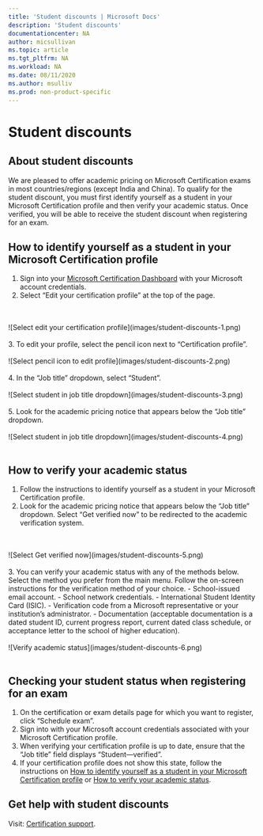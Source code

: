 ```yaml
---
title: 'Student discounts | Microsoft Docs'
description: 'Student discounts' 
documentationcenter: NA 
author: micsullivan
ms.topic: article
ms.tgt_pltfrm: NA
ms.workload: NA
ms.date: 08/11/2020
ms.author: msulliv
ms.prod: non-product-specific
---
```

# Student discounts

## About student discounts

We are pleased to offer academic pricing on Microsoft Certification exams in most countries/regions (except India and China). To qualify for the student discount, you must first identify yourself as a student in your Microsoft Certification profile and then verify your academic status. Once verified, you will be able to receive the student discount when registering for an exam.

## <a name="how-to-identify-yourself-as-student-in-profile"></a> How to identify yourself as a student in your Microsoft Certification profile

1. Sign into your [Microsoft Certification Dashboard](https://aka.ms/certdashboard) with your Microsoft account credentials.
2. Select “Edit your certification profile” at the top of the page.
<br/>
<br/>
![Select edit your certification profile](images/student-discounts-1.png)
<br/>
<br/>
3. To edit your profile, select the pencil icon next to “Certification profile”.
<br/>
<br/>
![Select pencil icon to edit profile](images/student-discounts-2.png)
<br/>
<br/>
4. In the “Job title” dropdown, select “Student”.
<br/>
<br/>
![Select student in job title dropdown](images/student-discounts-3.png)
<br/>
<br/>
5. Look for the academic pricing notice that appears below the “Job title” dropdown.
<br/>
<br/>
![Select student in job title dropdown](images/student-discounts-4.png)
<br/>
<br/>

## <a name="how-to-verify-your-academic-status"></a> How to verify your academic status

1. Follow the instructions to identify yourself as a student in your Microsoft Certification profile.
2. Look for the academic pricing notice that appears below the “Job title” dropdown. Select “Get verified now” to be redirected to the academic verification system.
<br/>
<br/>
![Select Get verified now](images/student-discounts-5.png)
<br/>
<br/>
3. You can verify your academic status with any of the methods below. Select the method you prefer from the main menu. Follow the on-screen instructions for the verification method of your choice.
    - School-issued email account.
    - School network credentials.
    - International Student Identity Card (ISIC).
    - Verification code from a Microsoft representative or your institution’s administrator.
    - Documentation (acceptable documentation is a dated student ID, current progress report, current dated class schedule, or acceptance letter to the school of higher education).
<br/>
<br/>
![Verify academic status](images/student-discounts-6.png)
<br/>
<br/>

## Checking your student status when registering for an exam

1. On the certification or exam details page for which you want to register, click “Schedule exam”.
2. Sign into with your Microsoft account credentials associated with your Microsoft Certification profile.
3. When verifying your certification profile is up to date, ensure that the “Job title” field displays “Student—verified”.
4. If your certification profile does not show this state, follow the instructions on [How to identify yourself as a student in your Microsoft Certification profile](#how-to-identify-yourself-as-student-in-profile) or [How to verify your academic status](#how-to-verify-your-academic-status).

## Get help with student discounts

Visit: [Certification support](/learn/certifications/help).
